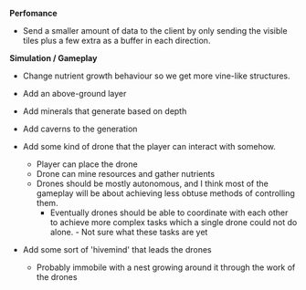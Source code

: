**Perfomance**
- Send a smaller amount of data to the client by only sending the visible tiles plus a few extra as a buffer in each direction.

**Simulation / Gameplay**
- Change nutrient growth behaviour so we get more vine-like structures.

- Add an above-ground layer

- Add minerals that generate based on depth

- Add caverns to the generation

- Add some kind of drone that the player can interact with somehow.
    - Player can place the drone
    - Drone can mine resources and gather nutrients
    - Drones should be mostly autonomous, and I think most of the gameplay will be about achieving less obtuse methods of controlling them.
        - Eventually drones should be able to coordinate with each other to achieve more complex tasks which a single drone could not do alone.
                - Not sure what these tasks are yet

- Add some sort of 'hivemind' that leads the drones
    - Probably immobile with a nest growing around it through the work of the drones
